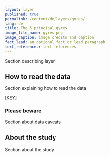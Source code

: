 ```yaml
---
layout: layer
published: true
permalink: /content/de/layers/gyres/
lang: de
title: The 5 principal gyres
image_file_name: gyres.png
image_caption: image credits and caption
fact_lead: an optional fact or lead paragraph
text_references: text references
---
```


Section describing layer

## How to read the data

Section explaining how to read the data

[KEY]

### Please beware

Section about data caveats

## About the study

Section about the study
